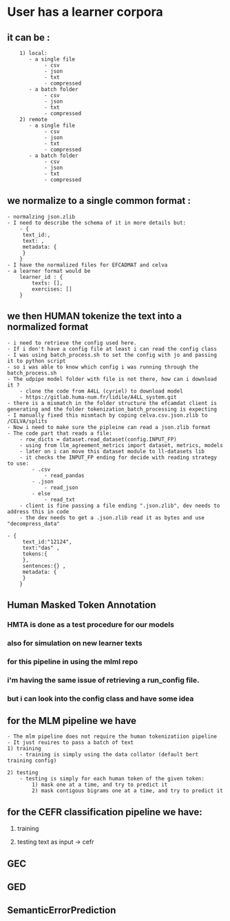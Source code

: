# User has a learner corpora
## it can be :
        1) local:
           - a single file
                - csv
                - json
                - txt
                - compressed
           - a batch folder
                - csv
                - json
                - txt
                - compressed
        2) remote
           - a single file
                - csv
                - json
                - txt
                - compressed
           - a batch folder
                - csv
                - json
                - txt
                - compressed

## we normalize to a single common format :
    - normalzing json.zlib
    - I need to describe the schema of it in more details but:  
        - {
         text_id:,
         text: ,
         metadata: {
         }
        }
    - I have the normalized files for EFCADMAT and celva
    - a learner format would be 
        learner_id : {
            texts: [],
            exercises: []
        }

## we then HUMAN tokenize the text into a normalized format
    - i need to retrieve the config used here.
    - If i don't have a config file at least i can read the config class
    - I was using batch_process.sh to set the config with jo and passing it to python script 
    - so i was able to know which config i was running through the batch_process.sh
    - The udpipe model folder with file is not there, how can i download it ?
        - clone the code from A4LL (cyriel) to download model
        - https://gitlab.huma-num.fr/lidile/A4LL_system.git
    - there is a mismatch in the folder structure the efcamdat client is generating and the folder tokenization_batch_processing is expecting
    - I manually fixed this mismtach by coping celva.csv.json.zlib to /CELVA/splits
    - Now i need to make sure the pipleine can read a json.zlib format
    - The code part that reads a file:
        - row_dicts = dataset.read_dataset(config.INPUT_FP)
        - using from llm_agreement_metrics import dataset, metrics, models
        - later on i can move this dataset module to ll-datasets lib
        - it checks the INPUT_FP ending for decide with reading strategy to use:
            - .csv
                - read_pandas
            - .json
                - read_json
            - else
                - read_txt
        - client is fine passing a file ending ".json.zlib", dev needs to address this in code
        - the dev needs to get a .json.zlib read it as bytes and use "decompress_data"
 
    - {
         text_id:"12124",
         text:"das" ,
         tokens:{
         },
         sentences:{} ,
         metadata: {
         }
        }
    
## Human Masked Token Annotation
### HMTA is done as a test procedure for our models
### also for simulation on new learner texts
### for this pipeline in using the mlml repo
### i'm having the same issue of retrieving a run_config file.
###  but i can look into the config class and have some idea

## for the MLM pipeline we have 
    - The mlm pipeline does not require the human tokenizatiion pipeline
    - It just reuires to pass a batch of text
    1) training
        - training is simply using the data collator (default bert training config)

    2) testing  
        - testing is simply for each human token of the given token:
            1) mask one at a time, and try to predict it
            2) mask contigous bigrams one at a time, and try to predict it

## for the CEFR classification pipeline we have:
   1) training
        
   2) testing 
        text as input -> cefr

## GEC
## GED
## SemanticErrorPrediction
